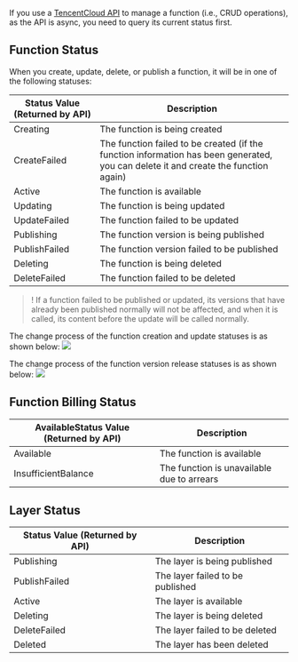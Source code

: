 

If you use a [TencentCloud API](https://intl.cloud.tencent.com/document/product/583/17235) to manage a function (i.e., CRUD operations), as the API is async, you need to query its current status first.

## Function Status

When you create, update, delete, or publish a function, it will be in one of the following statuses:

| Status Value (Returned by API) | Description                                                 |
| --------------------------- | ---------------------------------------------------- |
| Creating                    | The function is being created                                           |
| CreateFailed                | The function failed to be created (if the function information has been generated, you can delete it and create the function again) |
| Active                      | The function is available                                             |
| Updating                    | The function is being updated                                           |
| UpdateFailed                | The function failed to be updated                                         |
| Publishing                  | The function version is being published                                        |
| PublishFailed               | The function version failed to be published                                     |
| Deleting                    | The function is being deleted                                           |
| DeleteFailed                | The function failed to be deleted                                         |



>! If a function failed to be published or updated, its versions that have already been published normally will not be affected, and when it is called, its content before the update will be called normally.

The change process of the function creation and update statuses is as shown below:
![](https://main.qcloudimg.com/raw/7984764b424406ae65631494766eb8f6.png)



The change process of the function version release statuses is as shown below:
![](https://main.qcloudimg.com/raw/240f2ede623e38d21f125ce89aa35851.png)



## Function Billing Status

| AvailableStatus Value (Returned by API) | Description                 |
| -------------------------------------------- | -------------------- |
| Available                                    | The function is available             |
| InsufficientBalance                          | The function is unavailable due to arrears |



## Layer Status

| Status Value (Returned by API) | Description                                                 |
| --------------------------- | ---------- |
| Publishing                  | The layer is being published   |
| PublishFailed               | The layer failed to be published |
| Active                      | The layer is available     |
| Deleting                    | The layer is being deleted   |
| DeleteFailed                | The layer failed to be deleted |
| Deleted                     | The layer has been deleted   |


